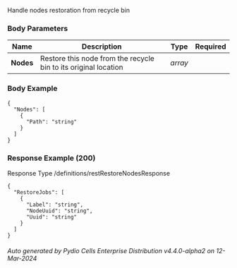 






 
Handle nodes restoration from recycle bin  


### Body Parameters

Name | Description | Type | Required
---|---|---|---
**Nodes** | Restore this node from the recycle bin to its original location | _array_ |   


### Body Example
```
{
  "Nodes": [
    {
      "Path": "string"
    }
  ]
}
```






### Response Example (200)
Response Type /definitions/restRestoreNodesResponse

```
{
  "RestoreJobs": [
    {
      "Label": "string",
      "NodeUuid": "string",
      "Uuid": "string"
    }
  ]
}
```




###### Auto generated by Pydio Cells Enterprise Distribution v4.4.0-alpha2 on 12-Mar-2024
